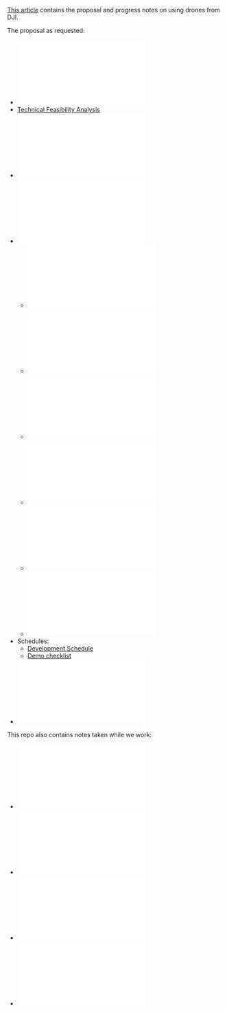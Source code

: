 <a href="README.md">This article</a> contains the proposal and progress notes on using drones from DJI.

The proposal as requested:

* ![Team](team.md)
* [Technical Feasibility Analysis](feasibility.md)
* ![Proposal (hardware and software components)](proposal.md)
* ![Development Plan](development-plan.md)
   * ![Strategies](strategies.md)
   * ![Android app](android-app.md)
   * ![Casting video](casting.md)
   * ![Ford SYNC Applink](ford-sync.md)
   * ![Recognition of AprilTags](recognition.md)
   * ![Navigation](navigation.md)
* Schedules:
   * [Development Schedule](dev-schedule.md)
   * [Demo checklist](demo-checklist.md)
* ![References](references.md)

This repo also contains notes taken while we work:

   * ![DJI SDKs](dji-sdks.md)
   * ![Android App Notes](android-app-notes.md)
   * ![Server Notes](server.md)
   * ![Resources](resources.md)
